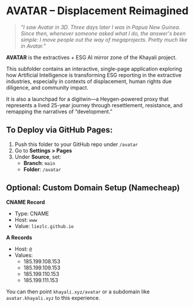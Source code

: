 # AVATAR – Displacement Reimagined

> *"I saw Avatar in 3D. Three days later I was in Papua New Guinea. Since then, whenever someone asked what I do, the answer's been simple: I move people out the way of megaprojects. Pretty much like in Avatar."*

**AVATAR** is the extractives + ESG AI mirror zone of the Khayali project.

This subfolder contains an interactive, single-page application exploring how Artificial Intelligence is transforming ESG reporting in the extractive industries, especially in contexts of displacement, human rights due diligence, and community impact.

It is also a launchpad for a digitwin—a Heygen-powered proxy that represents a lived 25-year journey through resettlement, resistance, and remapping the narratives of “development.”

## To Deploy via GitHub Pages:
1. Push this folder to your GitHub repo under `/avatar`
2. Go to **Settings > Pages**
3. Under **Source**, set:
   - **Branch**: `main`
   - **Folder**: `/avatar`

## Optional: Custom Domain Setup (Namecheap)
**CNAME Record**
- Type: CNAME
- Host: `www`
- Value: `liezlc.github.io`

**A Records**
- Host: `@`
- Values:
  - 185.199.108.153
  - 185.199.109.153
  - 185.199.110.153
  - 185.199.111.153

You can then point `khayali.xyz/avatar` or a subdomain like `avatar.khayali.xyz` to this experience.